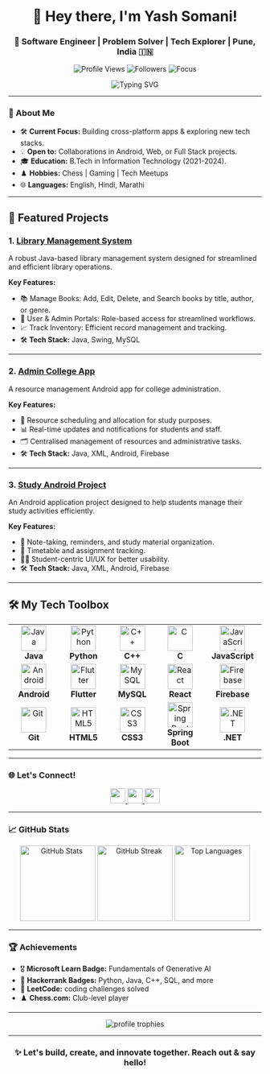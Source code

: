 <h1 align="center">👋 Hey there, I'm Yash Somani!</h1>
<h3 align="center">
    🚀 Software Engineer | Problem Solver | Tech Explorer | Pune, India 🇮🇳
</h3>

<p align="center">
    <img src="https://komarev.com/ghpvc/?username=yhsomani&label=Profile%20views&color=brightgreen&style=flat" alt="Profile Views" />
    <img src="https://img.shields.io/github/followers/yhsomani?label=Followers" alt="Followers" />
    <img src="https://img.shields.io/badge/Focus-Software%20Development-blue" alt="Focus" />
</p>

<p align="center">
    <img src="https://readme-typing-svg.herokuapp.com?font=Fira+Code&duration=3000&pause=1000&color=F97316&center=true&vCenter=true&width=500&lines=Building+impactful+tech+%E2%9A%A1%EF%B8%8F;Code.+Learn.+Grow.+Repeat+%F0%9F%94%A5;Open+Source+Advocate+%F0%9F%92%BB;Let%E2%80%99s+build+something+great+together!+%F0%9F%91%AA" alt="Typing SVG" />
</p>

---

### 🌟 About Me  
- 🛠️ **Current Focus:** Building cross-platform apps & exploring new tech stacks.  
- 💡 **Open to:** Collaborations in Android, Web, or Full Stack projects.  
- 🎓 **Education:** B.Tech in Information Technology (2021-2024).  
- ♟️ **Hobbies:** Chess | Gaming | Tech Meetups  
- 🌐 **Languages:** English, Hindi, Marathi

---

## 🚀 Featured Projects

### 1. [Library Management System](https://github.com/yhsomani/Library_Management_System)
A robust Java-based library management system designed for streamlined and efficient library operations.

**Key Features:**
- 📚 Manage Books: Add, Edit, Delete, and Search books by title, author, or genre.
- 👥 User & Admin Portals: Role-based access for streamlined workflows.
- 📈 Track Inventory: Efficient record management and tracking.
- 🛠️ **Tech Stack:** Java, Swing, MySQL

---

### 2. [Admin College App](https://github.com/yhsomani/Admin_College_APP)
A resource management Android app for college administration.

**Key Features:**
- 📅 Resource scheduling and allocation for study purposes.
- 📊 Real-time updates and notifications for students and staff.
- 🗂️ Centralised management of resources and administrative tasks.
- 🛠️ **Tech Stack:** Java, XML, Android, Firebase

---

### 3. [Study Android Project](https://github.com/yhsomani/Study_Android_Project)
An Android application project designed to help students manage their study activities efficiently.

**Key Features:**
- 📝 Note-taking, reminders, and study material organization.
- 📅 Timetable and assignment tracking.
- 👩‍🎓 Student-centric UI/UX for better usability.
- 🛠️ **Tech Stack:** Java, XML, Android, Firebase

---

## 🛠️ My Tech Toolbox

<table align="center" style="border: none;">
  <tr>
    <td align="center" width="130">
      <img src="https://cdn.jsdelivr.net/gh/devicons/devicon/icons/java/java-original.svg" width="50" height="50" alt="Java" /><br>
      <b>Java</b>
    </td>
    <td align="center" width="130">
      <img src="https://cdn.jsdelivr.net/gh/devicons/devicon/icons/python/python-original.svg" width="50" height="50" alt="Python" /><br>
      <b>Python</b>
    </td>
    <td align="center" width="130">
      <img src="https://cdn.jsdelivr.net/gh/devicons/devicon/icons/cplusplus/cplusplus-original.svg" width="50" height="50" alt="C++" /><br>
      <b>C++</b>
    </td>
    <td align="center" width="130">
      <img src="https://cdn.jsdelivr.net/gh/devicons/devicon/icons/c/c-original.svg" width="50" height="50" alt="C" /><br>
      <b>C</b>
    </td>
    <td align="center" width="130">
      <img src="https://cdn.jsdelivr.net/gh/devicons/devicon/icons/javascript/javascript-original.svg" width="50" height="50" alt="JavaScript" /><br>
      <b>JavaScript</b>
    </td>
  </tr>
  <tr>
    <td align="center" width="130">
      <img src="https://cdn.jsdelivr.net/gh/devicons/devicon/icons/android/android-original.svg" width="50" height="50" alt="Android" /><br>
      <b>Android</b>
    </td>
    <td align="center" width="130">
      <img src="https://cdn.jsdelivr.net/gh/devicons/devicon/icons/flutter/flutter-original.svg" width="50" height="50" alt="Flutter" /><br>
      <b>Flutter</b>
    </td>
    <td align="center" width="130">
      <img src="https://cdn.jsdelivr.net/gh/devicons/devicon/icons/mysql/mysql-original.svg" width="50" height="50" alt="MySQL" /><br>
      <b>MySQL</b>
    </td>
    <td align="center" width="130">
      <img src="https://cdn.jsdelivr.net/gh/devicons/devicon/icons/react/react-original.svg" width="50" height="50" alt="React" /><br>
      <b>React</b>
    </td>
    <td align="center" width="130">
      <img src="https://www.vectorlogo.zone/logos/firebase/firebase-icon.svg" width="50" height="50" alt="Firebase" /><br>
      <b>Firebase</b>
    </td>
  </tr>
  <tr>
    <td align="center" width="130">
      <img src="https://cdn.jsdelivr.net/gh/devicons/devicon/icons/git/git-original.svg" width="50" height="50" alt="Git" /><br>
      <b>Git</b>
    </td>
    <td align="center" width="130">
      <img src="https://cdn.jsdelivr.net/gh/devicons/devicon/icons/html5/html5-original.svg" width="50" height="50" alt="HTML5" /><br>
      <b>HTML5</b>
    </td>
    <td align="center" width="130">
      <img src="https://cdn.jsdelivr.net/gh/devicons/devicon/icons/css3/css3-original.svg" width="50" height="50" alt="CSS3" /><br>
      <b>CSS3</b>
    </td>
    <td align="center" width="130">
      <img src="https://cdn.jsdelivr.net/gh/devicons/devicon/icons/spring/spring-original.svg" width="50" height="50" alt="Spring Boot" /><br>
      <b>Spring Boot</b>
    </td>
    <td align="center" width="130">
      <img src="https://cdn.jsdelivr.net/gh/devicons/devicon/icons/dot-net/dot-net-original.svg" width="50" height="50" alt=".NET" /><br>
      <b>.NET</b>
    </td>
  </tr>
</table>

---

### 🌐 Let's Connect!
<p align="center">
    <a href="https://linkedin.com/in/somaniyash" target="_blank">
        <img src="https://img.shields.io/badge/LinkedIn-%230077B5.svg?style=for-the-badge&logo=linkedin&logoColor=white" height="30"/>
    </a>
    <a href="https://www.hackerrank.com/ysomani07" target="_blank">
        <img src="https://img.shields.io/badge/HackerRank-2EC866?style=for-the-badge&logo=HackerRank&logoColor=white" height="30"/>
    </a>
    <a href="https://www.leetcode.com/yashsomani_dev" target="_blank">
        <img src="https://img.shields.io/badge/LeetCode-FFA116?style=for-the-badge&logo=leetcode&logoColor=black" height="30"/>
    </a>
</p>

---

### 📈 GitHub Stats  
<p align="center">
    <img src="https://github-readme-stats.vercel.app/api?username=yhsomani&show_icons=true&theme=radical" height="150" alt="GitHub Stats" />
    <img src="https://github-readme-streak-stats.herokuapp.com/?user=yhsomani&theme=radical" height="150" alt="GitHub Streak" />
    <img src="https://github-readme-stats.vercel.app/api/top-langs/?username=yhsomani&layout=compact&theme=radical" height="150" alt="Top Languages" />
</p>

---

### 🏆 Achievements  
- 🎖️ **Microsoft Learn Badge:** Fundamentals of Generative AI  
- 🥇 **Hackerrank Badges:** Python, Java, C++, SQL, and more  
- 🏅 **LeetCode:** coding challenges solved  
- ♟️ **Chess.com:** Club-level player  

---

<p align="center">
    <img src="https://github-profile-trophy.vercel.app/?username=yhsomani&theme=radical&no-frame=true&column=6&margin-w=5" alt="profile trophies" />
</p>

---

<h3 align="center">✨ Let's build, create, and innovate together. Reach out & say hello!</h3>
